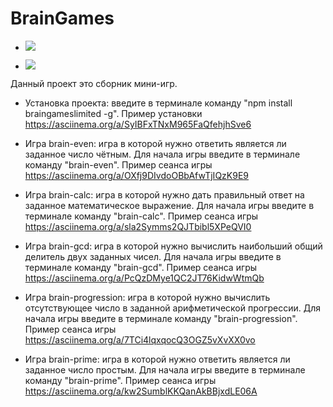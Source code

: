 # BrainGames
- <a href="https://codeclimate.com/github/Taratonof/frontend-project-lvl1/maintainability"><img src="https://api.codeclimate.com/v1/badges/44c55e37560c8d84da94/maintainability" /></a>

- <a href="https://travis-ci.org/Taratonof/frontend-project-lvl1"><img src="https://travis-ci.org/Taratonof/frontend-project-lvl1.svg?branch=master" /></a>

Данный проект это сборник мини-игр.

- Установка проекта: введите в терминале команду "npm install braingameslimited -g". Пример установки https://asciinema.org/a/SyIBFxTNxM965FaQfehjhSve6

- Игра brain-even: игра в которой нужно ответить является ли заданное число чётным. Для начала игры введите в терминале команду "brain-even". Пример сеанса игры https://asciinema.org/a/OXfj9DIvdoOBbAfwTjIQzK9E9

- Игра brain-calc: игра в которой нужно дать правильный ответ на заданное математическое выражение. Для начала игры введите в терминале команду "brain-calc". Пример сеанса игры https://asciinema.org/a/sla2Symms2QJTbibl5XPeQVI0

- Игра brain-gcd: игра в которой нужно вычислить наибольший общий делитель двух заданных чисел. Для начала игры введите в терминале команду "brain-gcd". Пример сеанса игры https://asciinema.org/a/PcQzDMye1QC2JT76KidwWtmQb

- Игра brain-progression: игра в которой нужно вычислить отсутствующее число в заданной арифметической прогрессии. Для начала игры введите в терминале команду "brain-progression". Пример сеанса игры https://asciinema.org/a/7TCi4lqxqocQ3OGZ5vXvXX0vo

- Игра brain-prime: игра в которой нужно ответить является ли заданное число простым. Для начала игры введите в терминале команду "brain-prime". Пример сеанса игры https://asciinema.org/a/kw2SumblKKQanAkBBjxdLE06A





